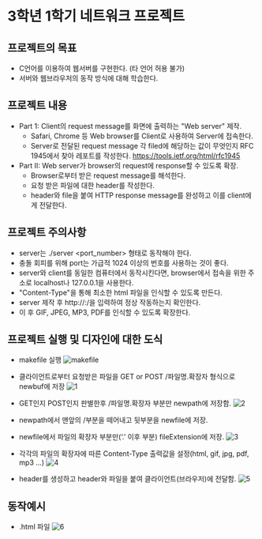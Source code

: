 # 3학년 1학기 네트워크 프로젝트
 
## 프로젝트의 목표
- C언어를 이용하여 웹서버를 구현한다. (타 언어 허용 불가)
- 서버와 웹브라우저의 동작 방식에 대해 학습한다.

## 프로젝트 내용
- Part 1: Client의 request message를 화면에 출력하는 "Web server" 제작.
  - Safari, Chrome 등 Web browser를 Client로 사용하여 Server에 접속한다.
  - Server로 전달된 request message 각 filed에 해당하는 값이 무엇인지 RFC 1945에서 찾아 레포트를 작성한다. https://tools.ietf.org/html/rfc1945
- Part II: Web server가 browser의 request에 response할 수 있도록 확장.
  - Browser로부터 받은 request message를 해석한다.
  - 요청 받은 파일에 대한 header를 작성한다.
  - header와 file을 붙여 HTTP response message를 완성하고 이를 client에게 전달한다.

## 프로젝트 주의사항
- server는 ./server <port_number> 형태로 동작해야 한다.
- 충돌 회피를 위해 port는 가급적 1024 이상의 번호를 사용하는 것이 좋다.
- server와 client를 동일한 컴퓨터에서 동작시킨다면, browser에서 접속을 위한 주소로 localhost나 127.0.0.1을 사용한다.
- "Content-Type"을 통해 최소한 html 파일을 인식할 수 있도록 만든다.
- server 제작 후 http://<machine name>:<port number>/<html file name>을 입력하여 정상 작동하는지 확인한다.
- 이 후 GIF, JPEG, MP3, PDF를 인식할 수 있도록 확장한다.
  
## 프로젝트 실행 및 디자인에 대한 도식
- makefile 실행
![makefile](https://user-images.githubusercontent.com/22045179/85653462-0b82a280-b6e8-11ea-880a-221d15c11b03.png)

- 클라이언트로부터 요청받은 파일을 GET or POST /파일명.확장자 형식으로 newbuf에 저장
![1](https://user-images.githubusercontent.com/22045179/85653469-0cb3cf80-b6e8-11ea-8795-3e18271c66e8.png)

- GET인지 POST인지 판별한후 /파일명.확장자 부분만 newpath에 저장함.
![2](https://user-images.githubusercontent.com/22045179/85653481-11788380-b6e8-11ea-82af-98291a9cb0cd.png)

- newpath에서 맨앞의 /부분을 떼어내고 뒷부분을 newfile에 저장.
- newfile에서 파일의 확장자 부분만(‘.’ 이후 부분) fileExtension에 저장.
![3](https://user-images.githubusercontent.com/22045179/85653489-13dadd80-b6e8-11ea-9e40-e4c368fc9d21.png)

- 각각의 파일의 확장자에 따른 Content-Type 출력값을 설정(html, gif, jpg, pdf, mp3 ...)
![4](https://user-images.githubusercontent.com/22045179/85653497-163d3780-b6e8-11ea-8219-7250b6c703f5.png)

- header를 생성하고 header와 파일을 붙여 클라이언트(브라우저)에 전달함.
![5](https://user-images.githubusercontent.com/22045179/85653511-1a695500-b6e8-11ea-9a47-1bae2653aac0.png)

## 동작예시
- .html 파일
![6](https://user-images.githubusercontent.com/22045179/85653522-1ccbaf00-b6e8-11ea-8a97-4c9872506e92.png)
